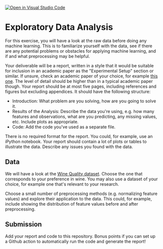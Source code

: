 [![Open in Visual Studio Code](https://classroom.github.com/assets/open-in-vscode-718a45dd9cf7e7f842a935f5ebbe5719a5e09af4491e668f4dbf3b35d5cca122.svg)](https://classroom.github.com/online_ide?assignment_repo_id=12913940&assignment_repo_type=AssignmentRepo)
# Exploratory Data Analysis

For this exercise, you will have a look at the raw data before doing any machine
learning. This is to familiarize yourself with the data, see if there are any
potential problems or obstacles for applying machine learning, and if and what
preprocessing may be helpful.

Your deliverable will be a report, written in a style that it
would be suitable for inclusion in an academic paper as the "Experimental
Setup" section or similar. If unsure, check an academic paper of your choice,
for example [this one](https://www.eecs.uwyo.edu/~larsko/papers/pulatov_opening_2022-1.pdf). The
level of detail should be higher than in a typical academic paper though. Your
report should be at most five pages, including references and figures but
excluding appendices. It should have the following structure:
- Introduction: What problem are you solving, how are you going to solve it.
- Results of the Analysis: Describe the data you're using, e.g. how many
  features and observations, what are you predicting, any missing values, etc.
  Include plots as appropriate.
- Code: Add the code you've used as a separate file.

There is no required format for the report. You could, for example, use an
iPython notebook. Your report should contain a lot of plots or tables to
illustrate the data. Describe any issues you found with the data.

## Data

We will have a look at the [Wine Quality
dataset](https://archive-beta.ics.uci.edu/dataset/186/wine+quality). Choose the
one that corresponds to your preference in wine. You may also use a dataset of
your choice, for example one that's relevant to your research.

Choose a small number of preprocessing methods (e.g. normalizing feature values)
and explore their application to the data. This could, for example, include
showing the distribution of feature values before and after preprocessing.

## Submission

Add your report and code to this repository. Bonus points if you can set up a
Github action to automatically run the code and generate the report!
